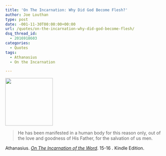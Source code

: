 ```yaml
---
title: 'On The Incarnation: Why Did God Become Flesh?'
author: Joe Louthan
type: post
date: -001-11-30T00:00:00+00:00
url: /quotes/on-the-incarnation-why-did-god-become-flesh/
dsq_thread_id:
  - 2016918603
categories:
  - Quotes
tags:
  - Athanasius
  - On the Incarnation

---
```

[<img src="https://i2.wp.com/theologic.us/wp-content/uploads/2012/11/christ-shepherd-staff.jpg?resize=150%2C150" alt="" title="christ-shepherd-staff" width="150" height="150" class="alignright size-thumbnail wp-image-1335" srcset="https://i2.wp.com/theologic.us/wp-content/uploads/2012/11/christ-shepherd-staff.jpg?resize=150%2C150 150w, https://i2.wp.com/theologic.us/wp-content/uploads/2012/11/christ-shepherd-staff.jpg?zoom=2&resize=150%2C150 300w" sizes="(max-width: 150px) 100vw, 150px" data-recalc-dims="1" />][1]

> He has been manifested in a human body for this reason only, out of the love and goodness of His Father, for the salvation of us men.

Athanasius. <a href="https://www.amazon.com/dp/B003CYLD5C/ref=as_li_ss_til?tag=iamlipr-20&camp=0&creative=0&linkCode=as4&creativeASIN=B003CYLD5C&adid=1S8V1F2MD1Y96Z9KJAFC&" target="_blank"><em>On The Incarnation of the Word</em></a>. 15-16 . Kindle Edition.

 [1]: https://i2.wp.com/theologic.us/wp-content/uploads/2012/11/christ-shepherd-staff.jpg